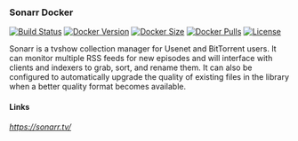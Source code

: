[circleci_logo]: https://circleci.com/gh/stlouisn/sonarr_docker.svg?style=svg
[circleci_url]: https://app.circleci.com/pipelines/github/stlouisn/sonarr_docker

[docker_version_logo]: http://img.shields.io/docker/v/stlouisn/sonarr/latest?arch=arm64
[docker_version_url]: https://hub.docker.com/r/stlouisn/sonarr

[docker_size_logo]: http://img.shields.io/docker/image-size/stlouisn/sonarr/latest
[docker_size_url]: https://hub.docker.com/r/stlouisn/sonarr

[docker_pulls_logo]: https://img.shields.io/docker/pulls/stlouisn/sonarr
[docker_pulls_url]: https://hub.docker.com/r/stlouisn/sonarr

[license_logo]: https://img.shields.io/github/license/stlouisn/sonarr_docker
[license_url]: https://github.com/stlouisn/sonarr_docker/blob/main/LICENSE

### Sonarr Docker

[![Build Status][circleci_logo]][circleci_url]
[![Docker Version][docker_version_logo]][docker_version_url]
[![Docker Size][docker_size_logo]][docker_size_url]
[![Docker Pulls][docker_pulls_logo]][docker_pulls_url]
[![License][license_logo]][license_url]

Sonarr is a tvshow collection manager for Usenet and BitTorrent users. It can monitor multiple RSS feeds for new episodes and will interface with clients and indexers to grab, sort, and rename them. It can also be configured to automatically upgrade the quality of existing files in the library when a better quality format becomes available.

#### Links

*https://sonarr.tv/*
